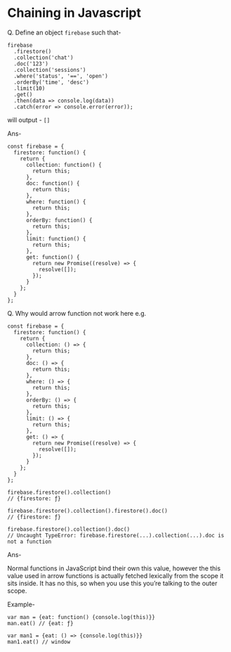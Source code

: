 # Chaining in Javascript

Q. Define an object `firebase` such that-

```
firebase
  .firestore()
  .collection('chat')
  .doc('123')
  .collection('sessions')
  .where('status', '==', 'open')
  .orderBy('time', 'desc')
  .limit(10)
  .get()
  .then(data => console.log(data))
  .catch(error => console.error(error));
```

will output - `[]`

Ans-

```
const firebase = {
  firestore: function() {
    return {
      collection: function() {
        return this;
      },
      doc: function() {
        return this;
      },
      where: function() {
        return this;
      },
      orderBy: function() {
        return this;
      },
      limit: function() {
        return this;
      },
      get: function() {
        return new Promise((resolve) => {
          resolve([]);
        });
      }
    };
  }
};
```

Q. Why would arrow function not work here e.g.

```
const firebase = {
  firestore: function() {
    return {
      collection: () => {
        return this;
      },
      doc: () => {
        return this;
      },
      where: () => {
        return this;
      },
      orderBy: () => {
        return this;
      },
      limit: () => {
        return this;
      },
      get: () => {
        return new Promise((resolve) => {
          resolve([]);
        });
      }
    };
  }
};
```

```
firebase.firestore().collection()
// {firestore: ƒ}

firebase.firestore().collection().firestore().doc() 
// {firestore: ƒ}

firebase.firestore().collection().doc() 
// Uncaught TypeError: firebase.firestore(...).collection(...).doc is not a function
```

Ans-

Normal functions in JavaScript bind their own this value, however the this value 
used in arrow functions is actually fetched lexically from the scope it sits inside.
It has no this, so when you use this you’re talking to the outer scope.

Example-

```
var man = {eat: function() {console.log(this)}}
man.eat() // {eat: ƒ}

var man1 = {eat: () => {console.log(this)}}
man1.eat() // window
```